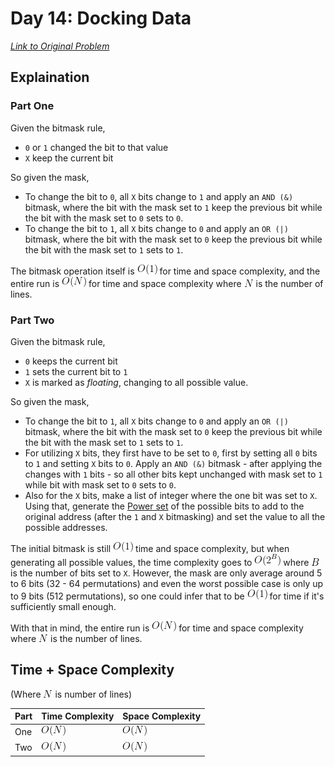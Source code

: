 # Day 14: Docking Data

[*Link to Original Problem*](https://adventofcode.com/2020/day/14)

## Explaination

### Part One

Given the bitmask rule,

- `0` or `1` changed the bit to that value
- `X` keep the current bit

So given the mask,

- To change the bit to `0`, all `X` bits change to `1` and apply an `AND (&)`
  bitmask, where the bit with the mask set to `1` keep the previous bit while
  the bit with the mask set to `0` sets to `0`.
- To change the bit to `1`, all `X` bits change to `0` and apply an `OR (|)`
  bitmask, where the bit with the mask set to `0` keep the previous bit while
  the bit with the mask set to `1` sets to `1`.

The bitmask operation itself is ![O1] for time and space complexity, and the entire run is ![ON] for time and space complexity where ![N] is the number of lines.

### Part Two

Given the bitmask rule,

- `0` keeps the current bit
- `1` sets the current bit to `1`
- `X` is marked as _floating_, changing to all possible value.

So given the mask,

- To change the bit to `1`, all `X` bits change to `0` and apply an `OR (|)`
  bitmask, where the bit with the mask set to `0` keep the previous bit while
  the bit with the mask set to `1` sets to `1`.
- For utilizing `X` bits, they first have to be set to `0`, first by setting all
  `0` bits to `1` and setting `X` bits to `0`. Apply an `AND (&)` bitmask -
  after applying the changes with `1` bits - so all other bits kept unchanged
  with mask set to `1` while bit with mask set to `0` sets to `0`.
- Also for the `X` bits, make a list of integer where the one bit was set to
  `X`. Using that, generate the [Power set][Power Set] of the possible bits to
  add to the original address (after the `1` and `X` bitmasking) and set the
  value to all the possible addresses.

The initial bitmask is still ![O1] time and space complexity, but when generating all possible values, the time complexity goes to ![O2B] where ![B] is the number of bits set to `X`. However, the mask are only average around 5 to 6 bits (32 - 64 permutations) and even the worst possible case is only up to 9 bits (512 permutations), so one could infer that to be ![O1] for time if it's sufficiently small enough.

With that in mind, the entire run is ![ON] for time and space complexity where ![N] is the number of lines.

## Time + Space Complexity

(Where ![N] is number of lines)

Part | Time Complexity | Space Complexity
---- | --------------- | ----------------
One  | ![ON]          | ![ON]
Two  | ![ON]          | ![ON]


<!-- MARKDOWN LINKS -->
[Power Set]: https://en.wikipedia.org/wiki/Power_set

<!-- MARKDOWN IMAGE LINKS -->
[N]: ./img/N.png
[B]: ./img/B.png
[O1]: ./img/O1.png
[ON]: ./img/ON.png
[O2B]: ./img/O2B.png
